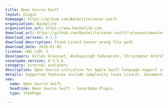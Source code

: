 ```yaml
---
title: Open Source Swift
layout: plugin
homepage: https://github.com/Backelite/sonar-swift
organization: Backelite
organization_url: https://www.backelite.com
download_url: https://github.com/Backelite/sonar-swift/releases/download/0.2.3/backelite-sonar-swift-plugin-0.2.3.jar
download_version: 0.2.3
download_description: Fixed Lizard Sensor wrong file path
download_date: 2016-03-03
license: GNU LGPL 3
developers: Gilles Grousset, Akshaysingh Yaduvanshi, Christopher Gretzki, Kevin Delannoy
sonarqube_version: 4.3-5.6
category: external analysers
description: Open Source initiative for Apple Swift language support in SonarQube.
details: Supported features include complexity (uses Lizard), documentation, duplications, issues (uses SwiftLint), size, tests (uses xcodebuild + xcpretty) and code coverage (uses slather) 
seo: 
  name: Open Source Swift
  headline: Open Source Swift - SonarQube Plugin
  type: ItemPage

---
```


